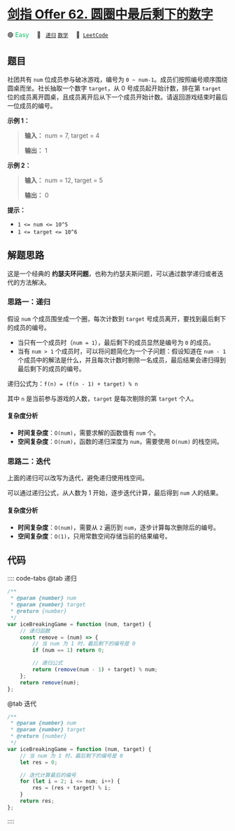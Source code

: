 # [剑指 Offer 62. 圆圈中最后剩下的数字](https://leetcode.cn/problems/yuan-quan-zhong-zui-hou-sheng-xia-de-shu-zi-lcof)

🟢 <font color=#15bd66>Easy</font>&emsp; 🔖&ensp; [`递归`](/tag/recursion.md) [`数学`](/tag/math.md)&emsp; 🔗&ensp;[`LeetCode`](https://leetcode.cn/problems/yuan-quan-zhong-zui-hou-sheng-xia-de-shu-zi-lcof)

## 题目

社团共有 `num` 位成员参与破冰游戏，编号为 `0 ~ num-1`。成员们按照编号顺序围绕圆桌而坐。社长抽取一个数字 `target`，从 0 号成员起开始计数，排在第 `target` 位的成员离开圆桌，且成员离开后从下一个成员开始计数。请返回游戏结束时最后一位成员的编号。

**示例 1：**

> **输入：** num = 7, target = 4
>
> **输出：** 1

**示例 2：**

> **输入：** num = 12, target = 5
>
> **输出：** 0

**提示：**

- `1 <= num <= 10^5`
- `1 <= target <= 10^6`

## 解题思路

这是一个经典的 **约瑟夫环问题**，也称为约瑟夫斯问题，可以通过数学递归或者迭代的方法解决。

### 思路一：递归

假设 `num` 个成员围坐成一个圈，每次计数到 `target` 号成员离开，要找到最后剩下的成员的编号。

- 当只有一个成员时（`num = 1`），最后剩下的成员显然是编号为 `0` 的成员。
- 当有 `num > 1` 个成员时，可以将问题简化为一个子问题：假设知道在 `num - 1` 个成员中的解法是什么，并且每次计数时剔除一名成员，最后结果会递归得到最后剩下的成员的编号。

递归公式为：`f(n) = (f(n - 1) + target) % n`

其中 `n` 是当前参与游戏的人数，`target` 是每次剔除的第 `target` 个人。

#### 复杂度分析

- **时间复杂度**：`O(num)`，需要求解的函数值有 `num` 个。
- **空间复杂度**：`O(num)`，函数的递归深度为 `num`，需要使用 `O(num)` 的栈空间。

### 思路二：迭代

上面的递归可以改写为迭代，避免递归使用栈空间。

可以通过递归公式，从人数为 1 开始，逐步迭代计算，最后得到 `num` 人的结果。

#### 复杂度分析

- **时间复杂度**：`O(num)`，需要从 `2` 遍历到 `num`，逐步计算每次删除后的编号。
- **空间复杂度**：`O(1)`，只用常数空间存储当前的结果编号。

## 代码

:::: code-tabs
@tab 递归

```javascript
/**
 * @param {number} num
 * @param {number} target
 * @return {number}
 */
var iceBreakingGame = function (num, target) {
	// 递归函数
	const remove = (num) => {
		// 当 num 为 1 时，最后剩下的编号是 0
		if (num == 1) return 0;

		// 递归公式
		return (remove(num - 1) + target) % num;
	};
	return remove(num);
};
```

@tab 迭代

```javascript
/**
 * @param {number} num
 * @param {number} target
 * @return {number}
 */
var iceBreakingGame = function (num, target) {
	// 当 num 为 1 时，最后剩下的编号是 0
	let res = 0;

	// 迭代计算最后的编号
	for (let i = 2; i <= num; i++) {
		res = (res + target) % i;
	}
	return res;
};
```

::::
